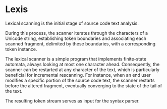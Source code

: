 <!------------------------------------------------------------------------------
  This file is a part of the "Lady Deirdre" work,
  a compiler front-end foundation technology.

  This work is proprietary software with source-available code.

  To copy, use, distribute, and contribute to this work, you must agree to
  the terms of the General License Agreement:

  https://github.com/Eliah-Lakhin/lady-deirdre/blob/master/EULA.md.

  The agreement grants you a Commercial-Limited License that gives you
  the right to use my work in non-commercial and limited commercial products
  with a total gross revenue cap. To remove this commercial limit for one of
  your products, you must acquire an Unrestricted Commercial License.

  If you contribute to the source code, documentation, or related materials
  of this work, you must assign these changes to me. Contributions are
  governed by the "Derivative Work" section of the General License
  Agreement.

  Copying the work in parts is strictly forbidden, except as permitted under
  the terms of the General License Agreement.

  If you do not or cannot agree to the terms of this Agreement,
  do not use this work.

  This work is provided "as is" without any warranties, express or implied,
  except to the extent that such disclaimers are held to be legally invalid.

  Copyright (c) 2024 Ilya Lakhin (Илья Александрович Лахин).
  All rights reserved.
------------------------------------------------------------------------------->

# Lexis

Lexical scanning is the initial stage of source code text analysis.

During this process, the scanner iterates through the characters of
a Unicode string, establishing token boundaries and associating each scanned
fragment, delimited by these boundaries, with a corresponding token instance.

The lexical scanner is a simple program that implements finite-state automata,
always looking at most one character ahead. Consequently, the scanner can
be restarted at any character of the text, which is particularly beneficial for
incremental rescanning. For instance, when an end user modifies a specific
portion of the source code text, the scanner restarts before the altered
fragment, eventually converging to the state of the tail of the text.

The resulting token stream serves as input for the syntax parser.
